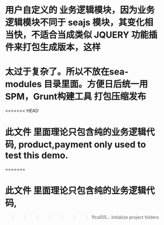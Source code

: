 # 用户自定义的 业务逻辑模块，因为业务逻辑模块不同于 seajs 模块，其变化相当快，不适合当成类似 JQUERY 功能插件来打包生成版本，这样
# 太过于复杂了。所以不放在sea-modules 目录里面。方便日后统一用SPM，Grunt构建工具 打包压缩发布
<<<<<<< HEAD
# 此文件 里面理论只包含纯的业务逻辑代码,  product,payment only used to test this demo.
=======
# 此文件 里面理论只包含纯的业务逻辑代码,
>>>>>>> 1fca105... initialize project folders
